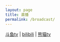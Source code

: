 ```yaml
---
layout: page
title: 直播
permalink: /broadcast/
---
```


<p>
  <a href="http://www.douyu.com/im707">斗鱼tv</a> |
  <a href="http://live.bilibili.com/15111">bilibili</a> |
  <a href="http://www.panda.tv/141173">熊猫tv</a>
</p>

